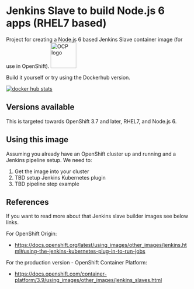 # Jenkins Slave to build Node.js 6 apps (RHEL7 based)
Project for creating a Node.js 6 based Jenkins Slave container image (for use in OpenShift).
<img src="https://www.openshift.com/images/logos/openshift/Logotype_RH_OpenShift_wLogo_RGB_Gray.svg" alt="OCP logo" height="70" >

Build it yourself or try using the Dockerhub version.

[![docker hub stats](http://dockeri.co/image/dudash/jenkins-slave-nodejs6-rhel7)](https://hub.docker.com/r/dudash/jenkins-slave-nodejs6-rhel7/)

## Versions available
This is targeted towards OpenShift 3.7 and later, RHEL7, and Node.js 6.

## Using this image
Assuming you already have an OpenShift cluster up and running and a Jenkins pipeline setup.  We need to:
1. Get the image into your cluster
2. TBD setup Jenkins Kubernetes plugin
3. TBD pipeline step example

## References
If you want to read more about that Jenkins slave builder images see below links.

For OpenShift Origin:
* https://docs.openshift.org/latest/using_images/other_images/jenkins.html#using-the-jenkins-kubernetes-plug-in-to-run-jobs

For the production version - OpenShift Container Platform:
* https://docs.openshift.com/container-platform/3.9/using_images/other_images/jenkins_slaves.html

